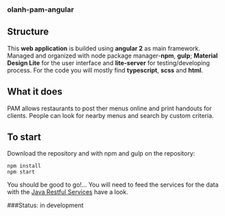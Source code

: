 ### olanh-pam-angular
## Structure
This **web application** is builded using **angular 2** as main framework. Managed and organized with node package manager-**npm**, **gulp**; **Material Design Lite** for the user interface and **lite-server** for testing/developing process. For the code you will mostly find **typescript**, **scss** and **html**.

## What it does
PAM allows restaurants to post ther menus online and print handouts for clients. People can look for nearby menus and search by custom criteria.

## To start
Download the repository and with npm and gulp on the repository:
```
npm install
npm start
```
You should be good to go!... You will need to feed the services for the data with the [Java Restful Services](https://github.com/olavelek/olanh-pam-restful "olanh-pam-restful") have a look.

###Status: 
in development

